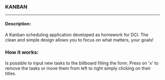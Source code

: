 ### KANBAN 
---
#### Description:
A Kanban scheduling application developed as homework for DCI. 
The clean and simple design allows you to focus on what matters,  your goals!

### How it works: 
Is possible to input new tasks to the billboard filling the form.
Press on 'x' to remove the tasks or move them from left to right simply clicking on their titles. 